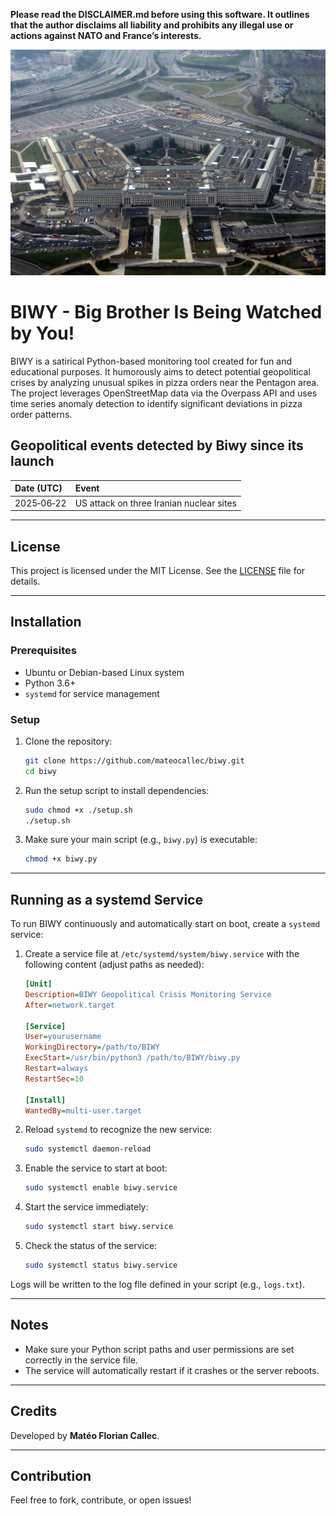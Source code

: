 **Please read the DISCLAIMER.md before using this software. It outlines that the author disclaims all liability and prohibits any illegal use or actions against NATO and France’s interests.**

![Le coeur de l'armée américaine, le Pentagone (qui commence à ressembler un peu à l'Etoile Noire, non ?) - Pablo Martinez Monsivais/AP/SIPA](https://github.com/mateocallec/biwy/blob/main/docs/pentagone.jpg?raw=true)

# BIWY - Big Brother Is Being Watched by You!

BIWY is a satirical Python-based monitoring tool created for fun and educational purposes. It humorously aims to detect potential geopolitical crises by analyzing unusual spikes in pizza orders near the Pentagon area. The project leverages OpenStreetMap data via the Overpass API and uses time series anomaly detection to identify significant deviations in pizza order patterns.

## Geopolitical events detected by Biwy since its launch

| Date (UTC) | Event |
|:-----------|:------|
| 2025‑06‑22 | US attack on three Iranian nuclear sites |

---

## License

This project is licensed under the MIT License.
See the [LICENSE](LICENSE) file for details.

---

## Installation

### Prerequisites

- Ubuntu or Debian-based Linux system
- Python 3.6+
- `systemd` for service management

### Setup

1. Clone the repository:

   ```bash
   git clone https://github.com/mateocallec/biwy.git
   cd biwy
   ```

2. Run the setup script to install dependencies:

   ```bash
   sudo chmod +x ./setup.sh
   ./setup.sh
   ```

3. Make sure your main script (e.g., `biwy.py`) is executable:

   ```bash
   chmod +x biwy.py
   ```

---

## Running as a systemd Service

To run BIWY continuously and automatically start on boot, create a `systemd` service:

1. Create a service file at `/etc/systemd/system/biwy.service` with the following content (adjust paths as needed):

   ```ini
   [Unit]
   Description=BIWY Geopolitical Crisis Monitoring Service
   After=network.target

   [Service]
   User=yourusername
   WorkingDirectory=/path/to/BIWY
   ExecStart=/usr/bin/python3 /path/to/BIWY/biwy.py
   Restart=always
   RestartSec=10

   [Install]
   WantedBy=multi-user.target
   ```

2. Reload `systemd` to recognize the new service:

   ```bash
   sudo systemctl daemon-reload
   ```

3. Enable the service to start at boot:

   ```bash
   sudo systemctl enable biwy.service
   ```

4. Start the service immediately:

   ```bash
   sudo systemctl start biwy.service
   ```

5. Check the status of the service:

   ```bash
   sudo systemctl status biwy.service
   ```

Logs will be written to the log file defined in your script (e.g., `logs.txt`).

---

## Notes

* Make sure your Python script paths and user permissions are set correctly in the service file.
* The service will automatically restart if it crashes or the server reboots.

---

## Credits

Developed by **Matéo Florian Callec**.

---

## Contribution

Feel free to fork, contribute, or open issues!
